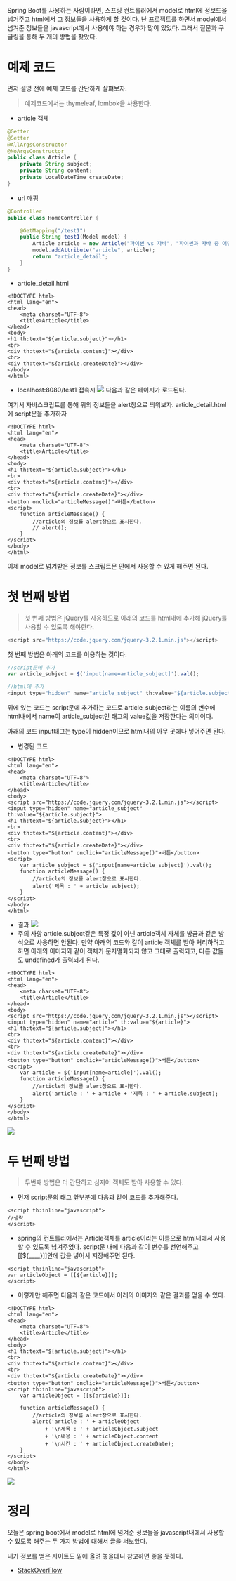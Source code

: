 Spring Boot를 사용하는 사람이라면, 스프링 컨트롤러에서 model로 html에 정보드을 넘겨주고 html에서 그 정보들을 사용하게 할 것이다.
난 프로젝트를 하면서 model에서 넘겨준 정보들을 javascript에서 사용해야 하는 경우가 많이 있었다.
그래서 질문과 구글링을 통해 두 개의 방법을 찾았다.
# 예제 코드
먼저 설명 전에 예제 코드를 간단하게 살펴보자.
> 예제코드에서는 thymeleaf, lombok을 사용한다.

- article 객체
```java
@Getter
@Setter
@AllArgsConstructor
@NoArgsConstructor
public class Article {
    private String subject;
    private String content;
    private LocalDateTime createDate;
}
```
- url 매핑
```java
@Controller
public class HomeController {

    @GetMapping("/test1")
    public String test1(Model model) {
        Article article = new Article("파이썬 vs 자바", "파이썬과 자바 중 어떤 언어가 코딩테스트에 유리할까?", LocalDateTime.now());
        model.addAttribute("article", article);
        return "article_detail";
    }
}
```
- article_detail.html
```
<!DOCTYPE html>
<html lang="en">
<head>
    <meta charset="UTF-8">
    <title>Article</title>
</head>
<body>
<h1 th:text="${article.subject}"></h1>
<br>
<div th:text="${article.content}"></div>
<br>
<div th:text="${article.createDate}"></div>
</body>
</html>
```
- localhost:8080/test1 접속시
![](https://velog.velcdn.com/images/gimminjae/post/69af572a-d55b-4422-9721-6e34939aec4d/image.png)
다음과 같은 페이지가 로드된다.

여기서 자바스크립트를 통해 위의 정보들을 alert창으로 띄워보자.
article_detail.html에 script문을 추가하자
```
<!DOCTYPE html>
<html lang="en">
<head>
    <meta charset="UTF-8">
    <title>Article</title>
</head>
<body>
<h1 th:text="${article.subject}"></h1>
<br>
<div th:text="${article.content}"></div>
<br>
<div th:text="${article.createDate}"></div>
<button onclick="articleMessage()">버튼</button>
<script>
    function articleMessage() {
        //article의 정보를 alert창으로 표시한다.
        // alert();
    }
</script>
</body>
</html>
```
이제 model로 넘겨받은 정보를 스크립트문 안에서 사용할 수 있게 해주면 된다.
# 첫 번째 방법
> 첫 번째 방법은 jQuery를 사용하므로 아래의 코드를 html내에 추가해 jQuery를 사용할 수 있도록 해야한다.

```javascript
<script src="https://code.jquery.com/jquery-3.2.1.min.js"></script>

```

첫 번째 방법은 아래의 코드를 이용하는 것이다.
```javascript
//script문에 추가
var article_subject = $('input[name=article_subject]').val();

//html에 추가
<input type="hidden" name="article_subject" th:value="${article.subject}">
```

위에 있는 코드는 script문에 추가하는 코드로 article_subject라는 이름의 변수에  html내에서 name이 article_subject인 태그의 value값을 저장한다는 의미이다.

아래의 코드 input태그는 type이 hidden이므로 html내의 아무 곳에나 넣어주면 된다.
- 변경된 코드
```
<!DOCTYPE html>
<html lang="en">
<head>
    <meta charset="UTF-8">
    <title>Article</title>
</head>
<body>
<script src="https://code.jquery.com/jquery-3.2.1.min.js"></script>
<input type="hidden" name="article_subject" th:value="${article.subject}">
<h1 th:text="${article.subject}"></h1>
<br>
<div th:text="${article.content}"></div>
<br>
<div th:text="${article.createDate}"></div>
<button type="button" onclick="articleMessage()">버튼</button>
<script>
    var article_subject = $('input[name=article_subject]').val();
    function articleMessage() {
        //article의 정보를 alert창으로 표시한다.
        alert('제목 : ' + article_subject);
    }
</script>
</body>
</html>
```
- 결과
![](https://velog.velcdn.com/images/gimminjae/post/1b02a03e-0576-406e-8ac6-e57c806b3b68/image.png)
- 주의 사항
article.subject같은 특정 값이 아닌 article객체 자체를 방금과 같은 방식으로 사용하면 안된다.
만약 아래의 코드와 같이 article 객체를 받아 처리하려고 하면 아래의 이미지와 같이 객체가 문자열화되지 않고 그대로 출력되고, 다른 값들도 undefined가 출력되게 된다.
```
<!DOCTYPE html>
<html lang="en">
<head>
    <meta charset="UTF-8">
    <title>Article</title>
</head>
<body>
<script src="https://code.jquery.com/jquery-3.2.1.min.js"></script>
<input type="hidden" name="article" th:value="${article}">
<h1 th:text="${article.subject}"></h1>
<br>
<div th:text="${article.content}"></div>
<br>
<div th:text="${article.createDate}"></div>
<button type="button" onclick="articleMessage()">버튼</button>
<script>
    var article = $('input[name=article]').val();
    function articleMessage() {
        //article의 정보를 alert창으로 표시한다.
        alert('article : ' + article + '제목 : ' + article.subject);
    }
</script>
</body>
</html>
```

![](https://velog.velcdn.com/images/gimminjae/post/21927787-e74e-465c-b93c-6b610dea7c84/image.png)

# 두 번째 방법
> 두번째 방법은 더 간단하고 심지어 객체도 받아 사용할 수 있다.

- 먼저 script문의 태그 앞부분에 다음과 같이 코드를 추가해준다.
```
<script th:inline="javascript">
//생략
</script>
```
- spring의 컨트롤러에서는 Article객체를 article이라는 이름으로 html내에서 사용할 수 있도록 넘겨주었다. script문 내에 다음과 같이 변수를 선언해주고 [[${____}]]안에 값을 넣어서 저장해주면 된다.
```
<script th:inline="javascript">
var articleObject = [[${article}]];
</script>
```
- 이렇게만 해주면 다음과 같은 코드에서 아래의 이미지와 같은 결과를 얻을 수 있다.
```
<!DOCTYPE html>
<html lang="en">
<head>
    <meta charset="UTF-8">
    <title>Article</title>
</head>
<body>
<h1 th:text="${article.subject}"></h1>
<br>
<div th:text="${article.content}"></div>
<br>
<div th:text="${article.createDate}"></div>
<button type="button" onclick="articleMessage()">버튼</button>
<script th:inline="javascript">
    var articleObject = [[${article}]];

    function articleMessage() {
        //article의 정보를 alert창으로 표시한다.
        alert('article : ' + articleObject
            + '\n제목 : ' + articleObject.subject
            + '\n내용 : ' + articleObject.content
            + '\n시간 : ' + articleObject.createDate);
    }
</script>
</body>
</html>
```

![](https://velog.velcdn.com/images/gimminjae/post/23b286a5-4d54-4d5b-81f9-29af4120df8c/image.png)

# 정리
오늘은 spring boot에서 model로 html에 넘겨준 정보들을 javascript내에서 사용할 수 있도록 해주는 두 가지 방법에 대해서 글을 써보았다.

내가 정보를 얻은 사이트도 밑에 올려 놓을테니 참고하면 좋을 듯하다.
- [StackOverFlow](https://stackoverflow.com/questions/25687816/setting-up-a-javascript-variable-from-spring-model-by-using-thymeleaf)
